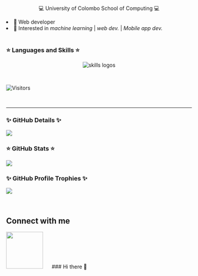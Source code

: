 <!--[251549114-4f00f6c8-1b95-40b1-8d83-2ddde17365d4](https://github.com/kavishka-sulakshana/kavishka-sulakshana/assets/73744585/e48527f1-7944-4816-89a3-24af8752fd91)-->


<p align='center'>💻 University of Colombo School of Computing 💻<br></p>
<div>
  <li> 📡 Web developer </li>
  <li> 🔦 Interested in <i>machine learning</i> | <i>web dev.</i> | <i>Mobile app dev.</i> </li>
</div>

<br>

### ⭐ Languages and Skills ⭐
<p align="center"> 
<img src="https://skillicons.dev/icons?i=c,cpp,py,nodejs,js,ts,java,html,php,scala,r,octave,react,vue,nextjs,nestjs,laravel,spring,express,md,css,sass,tailwind,mui,threejs,bash,redux,regex,vscode,mongodb,mysql,postgresql,firebase,docker,github,gitlab,vercel,vite,netlify,replit,azure,figma,ps,pr,ae" alt="skills logos" /> <br>
</p>

<br>

![Visitors](https://api.visitorbadge.io/api/visitors?path=https%3A%2F%2Fgithub.com%2Fkavishka-sulakshana&countColor=%23d9e3f0&theme=transparent&style=flat-square)

<br>
<hr>

### ✨ GitHub Details ✨

![](http://github-profile-summary-cards.vercel.app/api/cards/profile-details?username=kavishka-sulakshana&theme=transparent)
<br>

### ⭐ GitHub Stats ⭐
  
![](http://github-profile-summary-cards.vercel.app/api/cards/stats?username=kavishka-sulakshana&theme=transparent)

### ✨ GitHub Profile Trophies ✨

![](https://github-profile-trophy.vercel.app/?username=kavishka-sulakshana&column=6)

<br>
<h2>Connect with me </h2>

<a href="https://www.linkedin.com/in/kavishka-sulakshana-12b571206?lipi=urn%3Ali%3Apage%3Ad_flagship3_profile_view_base_contact_details%3BRRgKBTGfRYOEKMRXhzPIoQ%3D%3D" target="_blank">
<img src="https://content.linkedin.com/content/dam/brand/site/img/logo/new-2019-logo.png" width="100px"/></a>
&nbsp;&nbsp;&nbsp;&nbsp;&nbsp;### Hi there 👋

